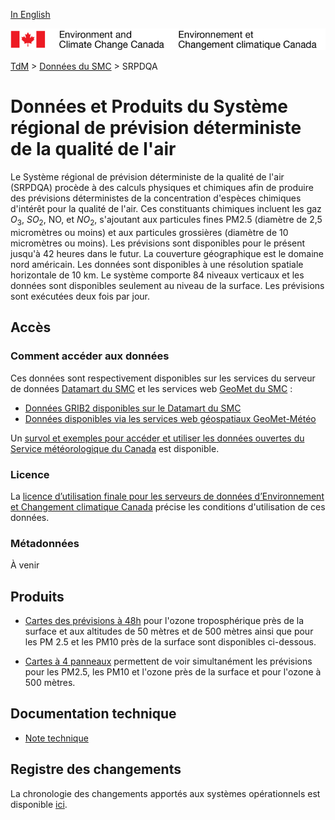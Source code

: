 [In English](readme_raqdps_en.md)

![ECCC logo](../../img_eccc-logo.png)

[TdM](../../readme_fr.md) > [Données du SMC](../readme_fr.md) > SRPDQA

# Données et Produits du Système régional de prévision déterministe de la qualité de l'air 

Le Système régional de prévision déterministe de la qualité de l'air (SRPDQA) procède à des calculs physiques et chimiques afin de produire des prévisions déterministes de la concentration d'espèces chimiques d'intérêt pour la qualité de l'air. Ces constituants chimiques incluent les gaz $O_{3}$, $SO_{2}$, NO, et $NO_{2}$, s'ajoutant aux particules fines PM2.5 (diamètre de 2,5 micromètres ou moins) et aux particules grossières (diamètre de 10 micromètres ou moins). Les prévisions sont disponibles pour le présent jusqu'à 42 heures dans le futur. La couverture géographique est le domaine nord américain. Les données sont disponibles à une résolution spatiale horizontale de 10 km. Le système comporte 84 niveaux verticaux et les données sont disponibles seulement au niveau de la surface. Les prévisions sont exécutées deux fois par jour. 

## Accès

### Comment accéder aux données

Ces données sont respectivement disponibles sur les services du serveur de données [Datamart du SMC](../../msc-datamart/readme_fr.md) et les services web [GeoMet du SMC](../../msc-geomet/readme_fr.md) :

* [Données GRIB2 disponibles sur le Datamart du SMC](readme_raqdps-datamart_fr.md) 
* [Données disponibles via les services web géospatiaux GeoMet-Météo](../../msc-geomet/readme_fr.md)

Un [survol et exemples pour accéder et utiliser les données ouvertes du Service météorologique du Canada](../../usage/readme_fr.md) est disponible.

### Licence

La [licence d’utilisation finale pour les serveurs de données d’Environnement et Changement climatique Canada](../../licence/readme_fr.md) précise les conditions d'utilisation de ces données.

### Métadonnées

À venir

## Produits

* [Cartes des prévisions à 48h](https://meteo.gc.ca/aqfm/index_f.html) pour l'ozone troposphérique près de la surface et aux altitudes de 50 mètres et de 500 mètres ainsi que pour les PM 2.5 et les PM10 près de la surface sont disponibles ci-dessous. 

* [Cartes à 4 panneaux](https://meteo.gc.ca/aqfm/index_f.html) permettent de voir simultanément les prévisions pour les PM2.5, les PM10 et l'ozone près de la surface et pour l'ozone à 500 mètres.

## Documentation technique

* [Note technique](http://collaboration.cmc.ec.gc.ca/cmc/CMOI/product_guide/docs/tech_notes/technote_raqdps_f.pdf) 

## Registre des changements 

La chronologie des changements apportés aux systèmes opérationnels est disponible [ici](changelog_raqdps_fr.md).
